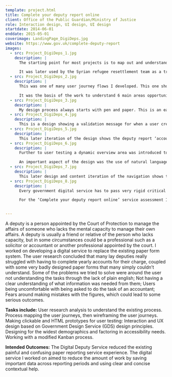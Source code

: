 ```yaml
---
template: project.html
title: Complete your deputy report online
client: Office of the Public Guardian/Ministry of Justice
role: Interaction design, UI design, UI design
startdate: 2014-06-01
enddate: 2015-05-01
coverimage: LandingPage_DigiDeps.jpg
website: https://www.gov.uk/complete-deputy-report
images:
  - src: Project_DigiDeps_1.jpg
    description: |
      The starting point for most projects is to map out and understand the existing process. From there it’s about identifying pain-points and opportunities to change or improve the service.

      It was later used by the Syrian refugee resettlement team as a training tool, as well as being requested as a template model for several other prtojects across the Home Office.
  - src: Project_DigiDeps_2.jpg
    description: |
      This was one of many user journey flows I developed. This one shows the process of the user submitting an end of year report.

      It was the basis of the work to understand 6 main areas opportunity to be able to propose 3 different scope sizes of the project to the stakeholders, so they could decide on which areas of the process to focus on first.
  - src: Project_DigiDeps_3.jpg
    description: |
      My design process always starts with pen and paper. This is an early design for the accounts section of the deputy report, showing how the ‘money in’ and ‘money out’ sections can be expanded and contracted.
  - src: Project_DigiDeps_4.jpg
    description: |
      This is a design showing a validation message for when a user creates a new report. It also shows the previous years’ report as well as the client’s detail.
  - src: Project_DigiDeps_5.jpg
    description: |
      This later iteration of the design shows the deputy report ‘accounts’ section displaying an error validation state.
  - src: Project_DigiDeps_6.jpg
    description: |
      Further to user testing a dynamic overview area was introduced to orientate the user when they first started to fill out their first report. It was also useful to play back what was still outstanding for the user to do in the report at a later stage.

      An important aspect of the design was the use of natural language to dissect the sometimes beguiling requests of the deputies in filing their annual reports.
  - src: Project_DigiDeps_7.jpg
    description: |
      This later design and content iteration of the navigation shows the the GDS accessibility design pattern of highlighting the area of a form that the user is currently on.
  - src: Project_DigiDeps_8.jpg
    description: |
      Every government digital service has to pass very rigid critical assessments fulfilling criteria around code, security, design and accessibility. This allows the service to pass through the ‘Alpha’ and ‘Beta’ stages of service development, through to a ‘Live’ service status.

      For the ‘Complete your deputy report online’ service assessment I made a timeline of the project milestones and tied them to specific examples in a wall collage. This helped the assessors understand the service in a much more rounded way.


---
```

A deputy is a person appointed by the Court of Protection to manage the affairs of someone who lacks the mental capacity to manage their own affairs. A deputy is usually a friend or relative of the person who lacks capacity, but in some circumstances could be a professional such as a solicitor or accountant or another professional appointed by the court.
I worked on developing a digital service to replace the existing paper form system. The user research concluded that many lay deputies really struggled with having to complete yearly accounts for their charge, coupled with some very badly designed paper forms that many simply couldn’t understand.
Some of the problems we tried to solve were around the user not understanding the tasks through the lack of plain english; Not having a clear understanding of what information was needed from them; Users being uncomfortable with being asked to do the task of an accountant; Fears around making mistakes with the figures, which could lead to some serious outcomes.

**Tasks include:**
User research analysis to understand the existing process. Process mapping the user journeys, then wireframing the user journeys. Making clickable and HTML prototypes for user testing: Interaction and UX design based on Government Design Service (GDS) design principles. Designing for the widest demographics and factoring in accessibility needs. Working with a modified Kanban process.

**Intended Outcomes:**
The Digital Deputy Service reduced the existing painful and confusing paper reporting service experience. The digital service I worked on aimed to reduce the amount of work by saving important data across reporting periods and using clear and concise contextual help.
